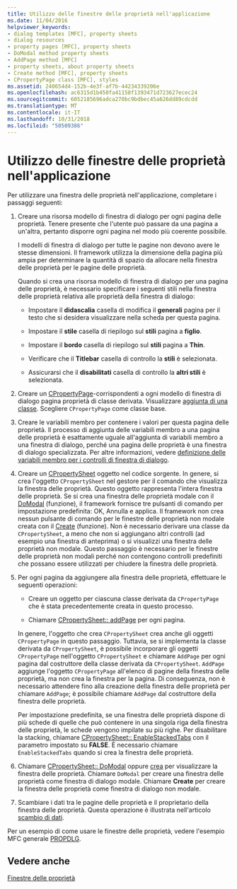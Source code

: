 ```yaml
---
title: Utilizzo delle finestre delle proprietà nell'applicazione
ms.date: 11/04/2016
helpviewer_keywords:
- dialog templates [MFC], property sheets
- dialog resources
- property pages [MFC], property sheets
- DoModal method property sheets
- AddPage method [MFC]
- property sheets, about property sheets
- Create method [MFC], property sheets
- CPropertyPage class [MFC], styles
ms.assetid: 240654d4-152b-4e3f-af7b-44234339206e
ms.openlocfilehash: ac6315d1b450fa41158f1393471d723627ecec24
ms.sourcegitcommit: 6052185696adca270bc9bdbec45a626dd89cdcdd
ms.translationtype: MT
ms.contentlocale: it-IT
ms.lasthandoff: 10/31/2018
ms.locfileid: "50509386"
---
```

# <a name="using-property-sheets-in-your-application"></a>Utilizzo delle finestre delle proprietà nell'applicazione

Per utilizzare una finestra delle proprietà nell'applicazione, completare i passaggi seguenti:

1. Creare una risorsa modello di finestra di dialogo per ogni pagina delle proprietà. Tenere presente che l'utente può passare da una pagina a un'altra, pertanto disporre ogni pagina nel modo più coerente possibile.

   I modelli di finestra di dialogo per tutte le pagine non devono avere le stesse dimensioni. Il framework utilizza la dimensione della pagina più ampia per determinare la quantità di spazio da allocare nella finestra delle proprietà per le pagine delle proprietà.

   Quando si crea una risorsa modello di finestra di dialogo per una pagina delle proprietà, è necessario specificare i seguenti stili nella finestra delle proprietà relativa alle proprietà della finestra di dialogo:

   - Impostare il **didascalia** casella di modifica il **generali** pagina per il testo che si desidera visualizzare nella scheda per questa pagina.

   - Impostare il **stile** casella di riepilogo sul **stili** pagina a **figlio**.

   - Impostare il **bordo** casella di riepilogo sul **stili** pagina a **Thin**.

   - Verificare che il **Titlebar** casella di controllo la **stili** è selezionata.

   - Assicurarsi che il **disabilitati** casella di controllo la **altri stili** è selezionata.

1. Creare un [CPropertyPage](../mfc/reference/cpropertypage-class.md)-corrispondenti a ogni modello di finestra di dialogo pagina proprietà di classe derivata. Visualizzare [aggiunta di una classe](../ide/adding-a-class-visual-cpp.md). Scegliere `CPropertyPage` come classe base.

1. Creare le variabili membro per contenere i valori per questa pagina delle proprietà. Il processo di aggiunta delle variabili membro a una pagina delle proprietà è esattamente uguale all'aggiunta di variabili membro a una finestra di dialogo, perché una pagina delle proprietà è una finestra di dialogo specializzata. Per altre informazioni, vedere [definizione delle variabili membro per i controlli di finestra di dialogo](../windows/defining-member-variables-for-dialog-controls.md).

1. Creare un [CPropertySheet](../mfc/reference/cpropertysheet-class.md) oggetto nel codice sorgente. In genere, si crea l'oggetto `CPropertySheet` nel gestore per il comando che visualizza la finestra delle proprietà. Questo oggetto rappresenta l'intera finestra delle proprietà. Se si crea una finestra delle proprietà modale con il [DoModal](../mfc/reference/cpropertysheet-class.md#domodal) (funzione), il framework fornisce tre pulsanti di comando per impostazione predefinita: OK, Annulla e applica. Il framework non crea nessun pulsante di comando per le finestre delle proprietà non modale creata con il [Create](../mfc/reference/cpropertysheet-class.md#create) (funzione). Non è necessario derivare una classe da `CPropertySheet`, a meno che non si aggiungano altri controlli (ad esempio una finestra di anteprima) o si visualizzi una finestra delle proprietà non modale. Questo passaggio è necessario per le finestre delle proprietà non modali perché non contengono controlli predefiniti che possano essere utilizzati per chiudere la finestra delle proprietà.

1. Per ogni pagina da aggiungere alla finestra delle proprietà, effettuare le seguenti operazioni:

   - Creare un oggetto per ciascuna classe derivata da `CPropertyPage` che è stata precedentemente creata in questo processo.

   - Chiamare [CPropertySheet:: addPage](../mfc/reference/cpropertysheet-class.md#addpage) per ogni pagina.

   In genere, l'oggetto che crea `CPropertySheet` crea anche gli oggetti `CPropertyPage` in questo passaggio. Tuttavia, se si implementa la classe derivata da `CPropertySheet`, è possibile incorporare gli oggetti `CPropertyPage` nell'oggetto `CPropertySheet` e chiamare `AddPage` per ogni pagina dal costruttore della classe derivata da `CPropertySheet`. `AddPage` aggiunge l'oggetto `CPropertyPage` all'elenco di pagine della finestra delle proprietà, ma non crea la finestra per la pagina. Di conseguenza, non è necessario attendere fino alla creazione della finestra delle proprietà per chiamare `AddPage`; è possibile chiamare `AddPage` dal costruttore della finestra delle proprietà.

   Per impostazione predefinita, se una finestra delle proprietà dispone di più schede di quelle che può contenere in una singola riga della finestra delle proprietà, le schede vengono impilate su più righe. Per disabilitare la stacking, chiamare [CPropertySheet:: EnableStackedTabs](../mfc/reference/cpropertysheet-class.md#enablestackedtabs) con il parametro impostato su **FALSE**. È necessario chiamare `EnableStackedTabs` quando si crea la finestra delle proprietà.

1. Chiamare [CPropertySheet:: DoModal](../mfc/reference/cpropertysheet-class.md#domodal) oppure [crea](../mfc/reference/cpropertysheet-class.md#create) per visualizzare la finestra delle proprietà. Chiamare `DoModal` per creare una finestra delle proprietà come finestra di dialogo modale. Chiamare **Create** per creare la finestra delle proprietà come finestra di dialogo non modale.

1. Scambiare i dati tra le pagine delle proprietà e il proprietario della finestra delle proprietà. Questa operazione è illustrata nell'articolo [scambio di dati](../mfc/exchanging-data.md).

Per un esempio di come usare le finestre delle proprietà, vedere l'esempio MFC generale [PROPDLG](../visual-cpp-samples.md).

## <a name="see-also"></a>Vedere anche

[Finestre delle proprietà](../mfc/property-sheets-mfc.md)

